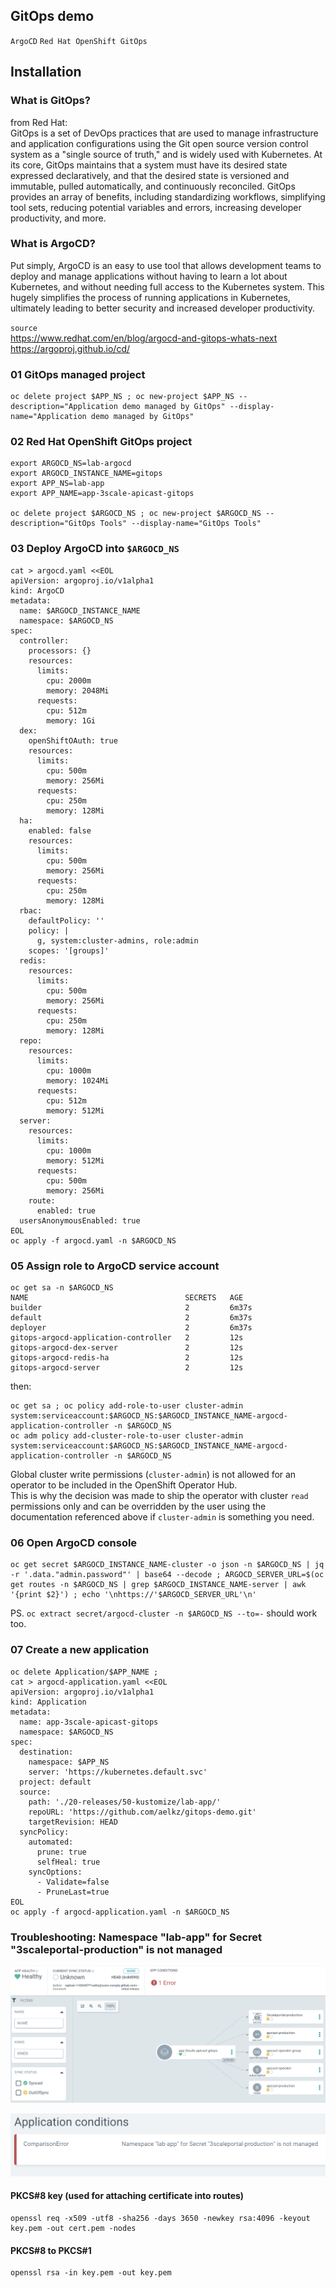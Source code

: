 ## GitOps demo
`ArgoCD` `Red Hat OpenShift GitOps`

## Installation

### What is GitOps?
from Red Hat:<br>
GitOps is a set of DevOps practices that are used to manage infrastructure and application configurations using the Git open source version control system as a "single source of truth," and is widely used with Kubernetes.
At its core, GitOps maintains that a system must have its desired state expressed declaratively, and that the desired state is versioned and immutable, pulled automatically, and continuously reconciled.
GitOps provides an array of benefits, including standardizing workflows, simplifying tool sets, reducing potential variables and errors, increasing developer productivity, and more.

### What is ArgoCD?
Put simply, ArgoCD is an easy to use tool that allows development teams to deploy and manage applications without having to learn a lot about Kubernetes, and without needing full access to the Kubernetes system. This hugely simplifies the process of running applications in Kubernetes, ultimately leading to better security and increased developer productivity.

`source`<br>
https://www.redhat.com/en/blog/argocd-and-gitops-whats-next<br>
https://argoproj.github.io/cd/

### 01 GitOps managed project

```
oc delete project $APP_NS ; oc new-project $APP_NS --description="Application demo managed by GitOps" --display-name="Application demo managed by GitOps"
```

### 02 Red Hat OpenShift GitOps project

```
export ARGOCD_NS=lab-argocd
export ARGOCD_INSTANCE_NAME=gitops
export APP_NS=lab-app
export APP_NAME=app-3scale-apicast-gitops

oc delete project $ARGOCD_NS ; oc new-project $ARGOCD_NS --description="GitOps Tools" --display-name="GitOps Tools"
```

### 03 Deploy ArgoCD into `$ARGOCD_NS`

```
cat > argocd.yaml <<EOL
apiVersion: argoproj.io/v1alpha1
kind: ArgoCD
metadata:
  name: $ARGOCD_INSTANCE_NAME
  namespace: $ARGOCD_NS
spec:
  controller:
    processors: {}
    resources:
      limits:
        cpu: 2000m
        memory: 2048Mi
      requests:
        cpu: 512m
        memory: 1Gi
  dex:
    openShiftOAuth: true
    resources:
      limits:
        cpu: 500m
        memory: 256Mi
      requests:
        cpu: 250m
        memory: 128Mi
  ha:
    enabled: false
    resources:
      limits:
        cpu: 500m
        memory: 256Mi
      requests:
        cpu: 250m
        memory: 128Mi
  rbac:
    defaultPolicy: ''
    policy: |
      g, system:cluster-admins, role:admin
    scopes: '[groups]'
  redis:
    resources:
      limits:
        cpu: 500m
        memory: 256Mi
      requests:
        cpu: 250m
        memory: 128Mi
  repo:
    resources:
      limits:
        cpu: 1000m
        memory: 1024Mi
      requests:
        cpu: 512m
        memory: 512Mi
  server:
    resources:
      limits:
        cpu: 1000m
        memory: 512Mi
      requests:
        cpu: 500m
        memory: 256Mi
    route:
      enabled: true
  usersAnonymousEnabled: true
EOL
oc apply -f argocd.yaml -n $ARGOCD_NS
```

### 05 Assign role to ArgoCD service account

```
oc get sa -n $ARGOCD_NS
NAME                                   SECRETS   AGE
builder                                2         6m37s
default                                2         6m37s
deployer                               2         6m37s
gitops-argocd-application-controller   2         12s
gitops-argocd-dex-server               2         12s
gitops-argocd-redis-ha                 2         12s
gitops-argocd-server                   2         12s
```
then:
```
oc get sa ; oc policy add-role-to-user cluster-admin system:serviceaccount:$ARGOCD_NS:$ARGOCD_INSTANCE_NAME-argocd-application-controller -n $ARGOCD_NS
oc adm policy add-cluster-role-to-user cluster-admin system:serviceaccount:$ARGOCD_NS:$ARGOCD_INSTANCE_NAME-argocd-application-controller -n $ARGOCD_NS
```

Global cluster write permissions (`cluster-admin`) is not allowed for an operator to be included in the OpenShift Operator Hub.<br>
This is why the decision was made to ship the operator with cluster `read` permissions only and can be overridden by the user using the documentation referenced above if `cluster-admin` is something you need.

### 06 Open ArgoCD console
```
oc get secret $ARGOCD_INSTANCE_NAME-cluster -o json -n $ARGOCD_NS | jq -r '.data."admin.password"' | base64 --decode ; ARGOCD_SERVER_URL=$(oc get routes -n $ARGOCD_NS | grep $ARGOCD_INSTANCE_NAME-server | awk '{print $2}') ; echo '\nhttps://'$ARGOCD_SERVER_URL'\n'
```

PS. `oc extract secret/argocd-cluster -n $ARGOCD_NS --to=-` should work too.

### 07 Create a new application

```
oc delete Application/$APP_NAME ;
cat > argocd-application.yaml <<EOL
apiVersion: argoproj.io/v1alpha1
kind: Application
metadata:
  name: app-3scale-apicast-gitops
  namespace: $ARGOCD_NS
spec:
  destination:
    namespace: $APP_NS
    server: 'https://kubernetes.default.svc'
  project: default
  source:
    path: './20-releases/50-kustomize/lab-app/'
    repoURL: 'https://github.com/aelkz/gitops-demo.git'
    targetRevision: HEAD
  syncPolicy:
    automated:
      prune: true
      selfHeal: true
    syncOptions:
      - Validate=false
      - PruneLast=true
EOL
oc apply -f argocd-application.yaml -n $ARGOCD_NS
```

### Troubleshooting: Namespace "lab-app" for Secret "3scaleportal-production" is not managed

![01](_images/001.png)

![02](_images/002.png)

#### PKCS#8 key (used for attaching certificate into routes)

```
openssl req -x509 -utf8 -sha256 -days 3650 -newkey rsa:4096 -keyout key.pem -out cert.pem -nodes
```

#### PKCS#8 to PKCS#1

```
openssl rsa -in key.pem -out key.pem
```
